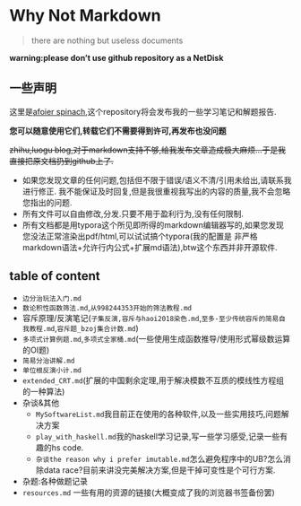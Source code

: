 # Why Not Markdown

> there are nothing but useless documents

**warning:please don’t use github repository as a NetDisk**



## 一些声明

这里是[afoier spinach](<https://github.com/hehelego>),这个repository将会发布我的一些学习笔记和解题报告.

**您可以随意使用它们,转载它们不需要得到许可,再发布也没问题**

~~zhihu,luogu blog,对于markdown支持不够,给我发布文章造成极大麻烦…于是我直接把原文档扔到github上了.~~



- 如果您发现文章的任何问题,包括但不限于错误/语义不清/引用未给出,请联系我进行修正.
  我不能保证及时回复,但是我很重视我写出的内容的质量,我不会忽略您指出的问题.
- 所有文件可以自由修改,分发.只要不用于盈利行为,没有任何限制.
- 所有文档都是用typora这个所见即所得的markdown编辑器写的,如果您发现您没法正常渲染出pdf/html,可以试试搞个typora(我的配置是 非严格markdown语法+允许行内公式+扩展md语法),btw这个东西并非开源软件.





## table of content

- `边分治玩法入门.md`
- `数论积性函数筛法.md`,`从998244353开始的筛法教程.md`
- 容斥原理/反演笔记(`子集反演,容斥与haoi2018染色.md`,`至多-至少传统容斥的简易自我教程.md`,`容斥题_bzoj集合计数.md`)
- `多项式计算例题.md`,`多项式全家桶.md`(一些使用生成函数推导/使用形式幂级数运算的OI题)
- `简易分治讲解.md`
- `单位根反演小计.md`
- `extended_CRT.md`(扩展的中国剩余定理,用于解决模数不互质的模线性方程组的一种算法)
- 杂谈&其他
  - `MySoftwareList.md`我目前正在使用的各种软件,以及一些实用技巧,问题解决方案
  - `play_with_haskell.md`我的haskell学习记录,写一些学习感受,记录一些有趣的hs code.
  - `杂谈the reason why i prefer imutable.md`怎么避免程序中的UB?怎么消除data race?目前来讲没完美解决方案,但是干掉可变性是个可行方案.
- 杂题:各种做题记录
- `resources.md` 一些有用的资源的链接(大概变成了我的浏览器书签备份罢)

